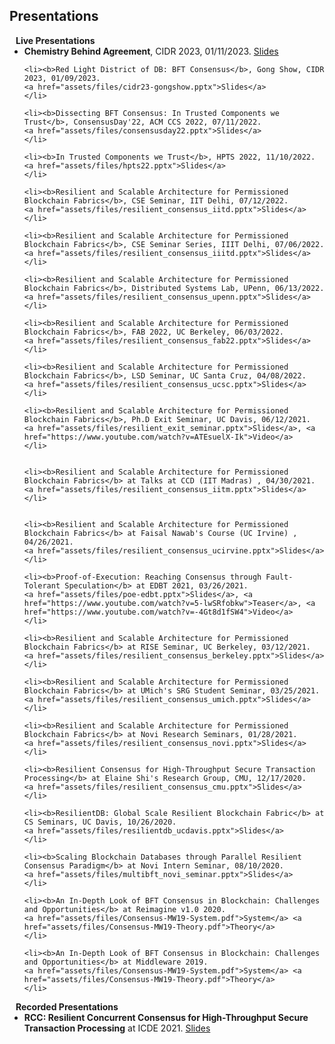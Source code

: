 ## Presentations

<h4 style="margin:0 10px 0;">Live Presentations</h4>

<ul style="margin:0 0 5px;">
	<li><b>Chemistry Behind Agreement</b>, CIDR 2023, 01/11/2023.  
	<a href="assets/files/chemistry-cidr23.pptx">Slides</a>
	</li>

	<li><b>Red Light District of DB: BFT Consensus</b>, Gong Show, CIDR 2023, 01/09/2023.  
	<a href="assets/files/cidr23-gongshow.pptx">Slides</a>
	</li>
	
	<li><b>Dissecting BFT Consensus: In Trusted Components we Trust</b>, ConsensusDay'22, ACM CCS 2022, 07/11/2022.  
	<a href="assets/files/consensusday22.pptx">Slides</a>
	</li>

	<li><b>In Trusted Components we Trust</b>, HPTS 2022, 11/10/2022.  
	<a href="assets/files/hpts22.pptx">Slides</a>
	</li>

	<li><b>Resilient and Scalable Architecture for Permissioned Blockchain Fabrics</b>, CSE Seminar, IIT Delhi, 07/12/2022.  
	<a href="assets/files/resilient_consensus_iitd.pptx">Slides</a>
	</li>

	<li><b>Resilient and Scalable Architecture for Permissioned Blockchain Fabrics</b>, CSE Seminar Series, IIIT Delhi, 07/06/2022.  
	<a href="assets/files/resilient_consensus_iiitd.pptx">Slides</a>
	</li>

	<li><b>Resilient and Scalable Architecture for Permissioned Blockchain Fabrics</b>, Distributed Systems Lab, UPenn, 06/13/2022.  
	<a href="assets/files/resilient_consensus_upenn.pptx">Slides</a>
	</li>

	<li><b>Resilient and Scalable Architecture for Permissioned Blockchain Fabrics</b>, FAB 2022, UC Berkeley, 06/03/2022.  
	<a href="assets/files/resilient_consensus_fab22.pptx">Slides</a>
	</li>

	<li><b>Resilient and Scalable Architecture for Permissioned Blockchain Fabrics</b>, LSD Seminar, UC Santa Cruz, 04/08/2022.  
	<a href="assets/files/resilient_consensus_ucsc.pptx">Slides</a>
	</li>

	<li><b>Resilient and Scalable Architecture for Permissioned Blockchain Fabrics</b>, Ph.D Exit Seminar, UC Davis, 06/12/2021.  
	<a href="assets/files/resilient_exit_seminar.pptx">Slides</a>, <a href="https://www.youtube.com/watch?v=ATEsuelX-Ik">Video</a>
	</li>


	<li><b>Resilient and Scalable Architecture for Permissioned Blockchain Fabrics</b> at Talks at CCD (IIT Madras) , 04/30/2021.  
	<a href="assets/files/resilient_consensus_iitm.pptx">Slides</a>
	</li>


	<li><b>Resilient and Scalable Architecture for Permissioned Blockchain Fabrics</b> at Faisal Nawab's Course (UC Irvine) , 04/26/2021.  
	<a href="assets/files/resilient_consensus_ucirvine.pptx">Slides</a>
	</li>	

	<li><b>Proof-of-Execution: Reaching Consensus through Fault-Tolerant Speculation</b> at EDBT 2021, 03/26/2021.  
	<a href="assets/files/poe-edbt.pptx">Slides</a>, <a href="https://www.youtube.com/watch?v=5-lwSRfobkw">Teaser</a>, <a href="https://www.youtube.com/watch?v=-4Gt8d1fSW4">Video</a>
	</li>

	<li><b>Resilient and Scalable Architecture for Permissioned Blockchain Fabrics</b> at RISE Seminar, UC Berkeley, 03/12/2021.  
	<a href="assets/files/resilient_consensus_berkeley.pptx">Slides</a>
	</li>

	<li><b>Resilient and Scalable Architecture for Permissioned Blockchain Fabrics</b> at UMich's SRG Student Seminar, 03/25/2021.  
	<a href="assets/files/resilient_consensus_umich.pptx">Slides</a>
	</li>

	<li><b>Resilient and Scalable Architecture for Permissioned Blockchain Fabrics</b> at Novi Research Seminars, 01/28/2021.  
	<a href="assets/files/resilient_consensus_novi.pptx">Slides</a>
	</li>

	<li><b>Resilient Consensus for High-Throughput Secure Transaction Processing</b> at Elaine Shi's Research Group, CMU, 12/17/2020.  
	<a href="assets/files/resilient_consensus_cmu.pptx">Slides</a>
	</li>

	<li><b>ResilientDB: Global Scale Resilient Blockchain Fabric</b> at CS Seminars, UC Davis, 10/26/2020.  
	<a href="assets/files/resilientdb_ucdavis.pptx">Slides</a>
	</li>

	<li><b>Scaling Blockchain Databases through Parallel Resilient Consensus Paradigm</b> at Novi Intern Seminar, 08/10/2020.  
	<a href="assets/files/multibft_novi_seminar.pptx">Slides</a>
	</li>

	<li><b>An In-Depth Look of BFT Consensus in Blockchain: Challenges and Opportunities</b> at Reimagine v1.0 2020.  
	<a href="assets/files/Consensus-MW19-System.pdf">System</a> <a href="assets/files/Consensus-MW19-Theory.pdf">Theory</a>
	</li>

	<li><b>An In-Depth Look of BFT Consensus in Blockchain: Challenges and Opportunities</b> at Middleware 2019.  
	<a href="assets/files/Consensus-MW19-System.pdf">System</a> <a href="assets/files/Consensus-MW19-Theory.pdf">Theory</a>
	</li>

</ul>

<h4 style="margin:0 10px 0;">Recorded Presentations</h4>

<ul style="margin:0 0 5px;">
	<li><b>RCC: Resilient Concurrent Consensus for High-Throughput Secure Transaction Processing</b> at ICDE 2021.  
	<a href="rcc-icde21.pptx">Slides</a>
	</li>
</ul>


<ul style="margin:0 0 20px;">
</ul>
